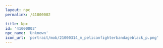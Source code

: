 ```yaml
---
layout: npc
permalink: /41000002

title: Npc
id: '41000002'
npc_name: 'Unknown'
icon_url: 'portrait/mob/21000314_m_pelicanfighterbandageblack_p.png'
---
```

